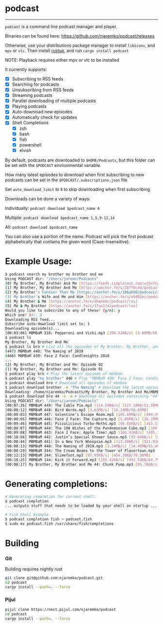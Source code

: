  # podcast
 ---
`podcast` is a command line podcast manager and player.
 
Binaries can be found here: https://github.com/njaremko/podcast/releases

Otherwise, use your distributions package manager to install `libiconv`, and `mpv` or `vlc`. Then install [rustup](https://rustup.rs/), and run `cargo install podcast`
 
NOTE: Playback requires either mpv or vlc to be installed
 
It currently supports:
- [x] Subscribing to RSS feeds
- [x] Searching for podcasts
- [x] Unsubscribing from RSS feeds
- [x] Streaming podcasts
- [x] Parallel downloading of multiple podcasts 
- [x] Playing podcasts
- [x] Auto-download new episodes
- [x] Automatically check for updates
- [x] Shell Completions
    - [x] zsh
    - [x] bash
    - [x] fish
    - [x] powershell
    - [x] elvish

By default, podcasts are downloaded to `$HOME/Podcasts`, but this folder can be set with the `$PODCAST` environmental variable.

How many latest episodes to download when first subscribing to new podcasts can be set in the `$PODCAST/.subscriptions.json` file

Set `auto_download_limit` to `0` to skip downloading when first subscribing.

Downloads can be done a variety of ways:

Individually: `podcast download $podcast_name 4`

Multiple: `podcast download $podcast_name 1,5,9-12,14`

All: `podcast download $podcast_name`

You can also use a portion of the name. 
Podcast will pick the first podcast alphabetically that contains the given word (Case-Insensitive).

# Example Usage:
```sh
$ podcast search my brother my brother and me
Using PODCAST dir: "/Users/jaremn/Podcasts"
(0) My Brother, My Brother And Me [https://feeds.simplecast.com/wjQvYtdl]
(1) My Brother, My Brother And Me [https://anchor.fm/s/2b7f0c44/podcast/rss]
(2) My Brother's Funnier Than Me [https://anchor.fm/s/106a0d0/podcast/rss]
(3) My Brother's Wife and Me and Him [https://anchor.fm/s/e9402ec/podcast/rss]
(4) My Brother & Me [https://anchor.fm/s/d6a4e6c/podcast/rss]
(5) Me & My Brother [https://anchor.fm/s/37aa1f4/podcast/rss]
Would you like to subscribe to any of these? (y/n): y
Which one? (#): 0
Downloading RSS feed...
Subscribe auto-download limit set to: 1
Downloading episode(s)...
[00:03:06] MBMBaM 518: Pepperoni and Vicki.mp3 [294.32KB/s] [3.08MB/56.54MB]
$ podcast ls
My Brother, My Brother And Me
$ podcast ls bro # List all the episodes of My Brother, My Brother, and Me
(447) MBMBaM 440: The Naming of 2019
(446) MBMBaM 439: Face 2 Face: Candlenights 2018
...
(2) My Brother, My Brother and Me: Episode 02
(1) My Brother, My Brother and Me: Episode 01
$ podcast play bro # Play the latest episode of mbmbam
$ podcast play "my brother" 446 # Play "MBMBaM 439: Face 2 Face: Candlenights 2018"
$ podcast download bro # Download all episodes of mbmbam
$ podcast download brother -e "The Naming" # Download the latest episode containing "The Naming"
Downloading: /home/njaremko/Podcasts/My Brother, My Brother And Me/MBMBaM 440: The Naming of 2019.mp3
$ podcast download bro 44 -e -a # Download all episodes containing "44"
Using PODCAST dir: "/Users/jaremn/Podcasts"
[00:07:36] MBMBaM 449: The Cable Pie.mp3 [114.59KB/s] [527.34KB/51.50MB]
[00:00:12] MBMBaM 448: Bird Words.mp3 [3.63MB/s] [16.19MB/58.05MB]
[00:08:03] MBMBaM 447: Valentine’s Escape Room.mp3 [105.69KB/s] [494.59KB/50.28MB]
[00:00:05] MBMBaM 446: Face 2 Face: The Cupture.mp3 [5.85MB/s] [26.19MB/55.63MB]
[00:09:46] MBMBaM 445: Pizzalicious Turbo-Moths.mp3 [93.65KB/s] [443.57KB/54.01MB]
[00:08:07] MBMBaM 444: The 100 Wishes of the Pandemonium Cube.mp3 [109.15KB/s] [495.49KB/52.40MB]
[00:09:08] MBMBaM 443: Face 2 Face: Apple Time!.mp3 [106.42KB/s] [495.15KB/57.38MB]
[00:10:56] MBMBaM 442: Justin’s Special Shower Sauce.mp3 [93.04KB/s] [451.47KB/59.98MB]
[00:08:44] MBMBaM 441: In a New York Whoopsie.mp3 [113.30KB/s] [521.91KB/58.44MB]
[00:00:13] MBMBaM 440: The Naming of 2019.mp3 [3.24MB/s] [14.45MB/55.49MB]
[00:00:29] MBMBaM 344: The Cream Beams to the Tower of Flavortown.mp3 [1.73MB/s] [7.72MB/56.55MB]
[00:12:13] MBMBaM 244: Slimefoot.mp3 [97.95KB/s] [454.36KB/70.58MB]
[00:10:25] MBMBaM 144: Kick it Forward.mp3 [105.41KB/s] [492.53KB/64.79MB]
[00:08:17] My Brother, My Brother and Me 44: Chunk Pump.mp3 [95.76KB/s] [441.53KB/46.85MB]
```

# Generating completions:
```sh
# Generating completion for current shell:
$ podcast completion
... outputs stuff that needs to be loaded by your shell on startup ...

# Fish Shell Example
$ podcast completion fish > podcast.fish
$ sudo mv podcast.fish /usr/share/fish/completions
```

# Building

### Git
Building requires nightly rust
```sh
git clone git@github.com:njaremko/podcast.git
cd podcast
cargo install --path=. --force
```

### Pijul
```sh
pijul clone https://nest.pijul.com/njaremko/podcast
cd podcast
cargo install --path=. --force
```
